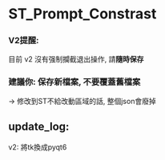 # ST_Prompt_Constrast

### V2提醒:
目前 v2 沒有强制攔截退出操作, 請**隨時保存**
### 建議你: 保存新檔案, 不要覆蓋舊檔案
-> 修改到ST不給改動區域的話, 整個json會廢掉

## update_log:
v2: 將tk換成pyqt6